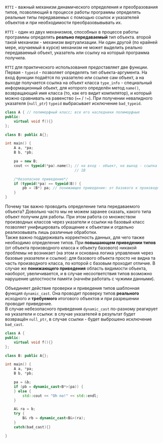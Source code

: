 `RTTI` - важный механизм динамического определения и преобразования типов, позволяющий в процессе работы программы определять реальные типы передаваемых с помощью ссылок и указателей объектов и при необходимости преобразовывывать их.

`RTTI` - один из двух механизмов, способных в процессе работы программы определять **реально передаваемый** тип объекта. второй такой механизм - механизм виртуализации. Ни один другой (по крайней мере, изучаемый в курсе) механизм не может выделить реально передаваемый объект, указатель или ссылку на который программа получила.

`RTTI` для практического использования предоставляет две функции. Первая - `typeid` - позволяет определять тип объекта-аргумента. На вход функции подаётся по указателю или ссылке сам объект, а на выходе получается ссылка на объект класса `type_info` - специальный информационный обьект, для которого определён метод `name()`, возвращающий имя класса (то, как его видит компилятор), и который можно сравнивать  на равенство (`==` / `!=`). При получении невалидного указателя (`null_ptr`) `typeid` выбрасывает исключение `bad_typeid`.

```cpp
class A { // полиморфный класс; все его наследники полиморфные
public:
    virtual void f(){}
};

class B: public A{};

int main() {
    A a, *pa;
    B b, *pb;

    pa = new B;
    cout << typeid(*pa).name(); // на вход - объект, на выход - ссылка на type_info(их можно сравнивать == !=)
                                // 1B

    /*безопасное приведение*/
    if (typeid(*pa) == typeid(B)) {
        pb = (B*) pa; // понижающее приведение: от базового к производному
    }
}
```

Почему так важно проводить определение типа передаваемого объекта? Довольно часто мы не можем заранее сказать, какого типа объект получим для работы. При этом работа со множеством производных классов через указатели и ссылки на базовый класс позволяет унифицировать обращение к объектам и отдельно реализовывать лишь различные обработки. \
Также важно поддерживать корректность данных, для чего также необходимо определение типов. При **повышающем приведении типов** (от объекта производного класса к объекту базового) никакой проблемы не возникает (на этом и основана логика управления через базовые указатели и ссылки): для базового объекта просто не видна та часть производного класса, по которой с базовым проходит отличие. В случае же **понижающего приведения** область видимости объекта, наоборот, увеличивается, и в случае несоответствия типов возможно нарушение целостности памяти (начнём работать с чужими данными).

Объединяет действие проверки и приведения типов шаблонная функция `dynamic_cast`. Она проводит проверку типов **реального** исходного и **требуемого** итогового объектов и при разрешении проводит приведение. \
В случае небезопасного приведения `dynamic_cast` по-разному реагирует на указатели и ссылки: в случае указателей в результат будет возвращён `null_ptr`, в случае ссылки - будет выброшено исключение `bad_cast`.

```cpp
class A {
public:
    virtual void f(){}
};

class B: public A{};

int main() {
    A a, *pa;
    B b, *pb;

    pa = &b;
    if (pb = dynamic_cast<B*>(pa)) { 
    } else {
	    std::cout << "Oh no!" << std::endl;
    }

    A& ra = b;
    try {
	    B& rb = dynamic_cast<B&>(ra);
    }
    catch(bad_cast){}

}
```